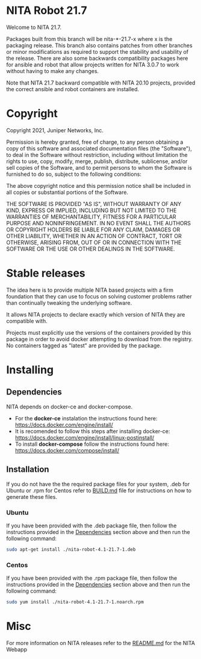 # NITA Robot 21.7

Welcome to NITA 21.7.

Packages built from this branch will be nita-*-21.7-x where x is the packaging release.
This branch also contains patches from other branches or minor modifications as required to support the stability and usability of the release.
There are also some backwards compatibility packages here for ansible and robot that allow projects written for NITA 3.0.7 to work without having to make any changes.

Note that NITA 21.7 backward compatible with NITA 20.10 projects, provided the correct ansible and robot containers are installed.

# Copyright

Copyright 2021, Juniper Networks, Inc.

Permission is hereby granted, free of charge, to any person obtaining a copy of this software and associated documentation files (the "Software"), to deal in the Software without restriction, including without limitation the rights to use, copy, modify, merge, publish, distribute, sublicense, and/or sell copies of the Software, and to permit persons to whom the Software is furnished to do so, subject to the following conditions:

The above copyright notice and this permission notice shall be included in all copies or substantial portions of the Software.

THE SOFTWARE IS PROVIDED "AS IS", WITHOUT WARRANTY OF ANY KIND, EXPRESS OR IMPLIED, INCLUDING BUT NOT LIMITED TO THE WARRANTIES OF MERCHANTABILITY, FITNESS FOR A PARTICULAR PURPOSE AND NONINFRINGEMENT. IN NO EVENT SHALL THE AUTHORS OR COPYRIGHT HOLDERS BE LIABLE FOR ANY CLAIM, DAMAGES OR OTHER LIABILITY, WHETHER IN AN ACTION OF CONTRACT, TORT OR OTHERWISE, ARISING FROM, OUT OF OR IN CONNECTION WITH THE SOFTWARE OR THE USE OR OTHER DEALINGS IN THE SOFTWARE.

# Stable releases

The idea here is to provide multiple NITA based projects with a firm foundation that they can use to focus on solving customer problems rather than continually tweaking the underlying software.

It allows NITA projects to declare exactly which version of NITA they are compatible with.

Projects must explicitly use the versions of the containers provided by this package in order to avoid docker attempting to download from the registry.
No containers tagged as "latest" are provided by the package.

# Installing

## Dependencies

NITA depends on docker-ce and docker-compose.

* For the **docker-ce** instalation the instructions found here: https://docs.docker.com/engine/install/
* It is recomended to follow this steps after installing docker-ce: https://docs.docker.com/engine/install/linux-postinstall/
* To install **docker-compose** follow the instructions found here: https://docs.docker.com/compose/install/

## Installation

If you do not have the the required package files for your system, .deb for Ubuntu or .rpm for Centos refer to [BUILD.md](./BUILD.md) file for instructions on how to generate these files.

### Ubuntu

If you have been provided with the .deb package file, then follow the instructions provided in the [Dependencies](##Dependencies) section above and then run the following command:

```bash
sudo apt-get install ./nita-robot-4.1-21.7-1.deb
```

### Centos

If you have been provided with the .rpm package file, then follow the instructions provided in the [Dependencies](##Dependencies) section above and then run the following command:

```bash
sudo yum install ./nita-robot-4.1-21.7-1.noarch.rpm
```

# Misc

For more information on NITA releases refer to the [README.md](https://github.com/Juniper/nita-webapp/blob/main/README.md) for the NITA Webapp <link to that>
